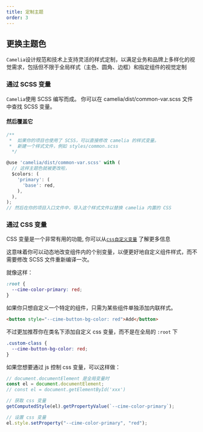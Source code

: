 ```yaml
---
title: 定制主题
order: 3
---
```


## 更换主题色

`Camelia`设计规范和技术上支持灵活的样式定制，以满足业务和品牌上多样化的视觉需求，包括但不限于全局样式（主色、圆角、边框）和指定组件的视觉定制

### 通过 SCSS 变量

`Camelia`使用 SCSS 编写而成。 你可以在 camelia/dist/common-var.scss 文件中查找 SCSS 变量。

#### 然后覆盖它

```typescript
/**
 *  如果你的项目也使用了 SCSS，可以直接修改 camelia 的样式变量。
 *  新建一个样式文件，例如 styles/common.scss
  */

@use 'camelia/dist/common-var.scss' with (
  // 这样主题色就被更改啦，
  $colors: (
    'primary': (
      'base': red,
    ),
  ),
);
// 然后在你的项目入口文件中，导入这个样式文件以替换 camelia 内置的 CSS
```

### 通过 CSS 变量

CSS 变量是一个非常有用的功能, 你可以从[`css自定义变量`](https://developer.mozilla.org/en-US/docs/Web/CSS/Using_CSS_custom_properties)
了解更多信息

这意味着你可以动态地改变组件内的个别变量，以便更好地自定义组件样式，而不需要修改 SCSS 文件重新编译一次。

就像这样：

```css
:root {
  --cime-color-primary: red;
}
```

如果你只想自定义一个特定的组件，只需为某些组件单独添加内联样式。

```html
<button style="--cime-button-bg-color: red">Add</button>
```

不过更加推荐你在类名下添加自定义 css 变量，而不是在全局的 `:root` 下

```css
.custom-class {
  --cime-button-bg-color: red;
}
```

如果您想要通过 js 控制 css 变量，可以这样做：

```ts
// document.documentElement 是全局变量时
const el = document.documentElement;
// const el = document.getElementById('xxx')

// 获取 css 变量
getComputedStyle(el).getPropertyValue(`--cime-color-primary`);

// 设置 css 变量
el.style.setProperty("--cime-color-primary", "red");
```
